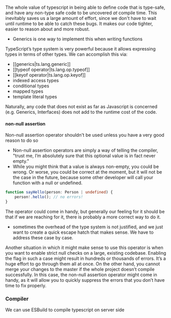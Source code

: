 
The whole value of typescript in being able to define code that is type-safe, and have any non-type safe code to be uncovered *at* compile time. This inevitably saves us a large amount of effort, since we don't have to wait until runtime to be able to catch these bugs. It makes our code tighter, easier to reason about and more robust.
- Generics is one way to implement this when writing functions

TypeScript’s type system is very powerful because it allows expressing types in terms of other types. We can accomplish this via:
- [[generics|ts.lang.generic]]
- [[typeof operator|ts.lang.op.typeof]]
- [[keyof operator|ts.lang.op.keyof]]
- indexed access types
- conditional types
- mapped types
- template literal types

Naturally, any code that does not exist as far as Javascript is concerned (e.g. Generics, Interfaces) does not add to the runtime cost of the code.



#### non-null assertion
Non-null assertion operator shouldn't be used unless you have a very good reason to do so
- Non-null assertion operators are simply a way of telling the compiler, "trust me, I’m absolutely sure that this optional value is in fact never empty."
- While you might think that a value is always non-empty, you could be wrong. Or worse, you could be correct at the moment, but it will not be the case in the future, because some other developer will call your function with a null or undefined.
```ts
function sayHello(person: Person | undefined) {
    person!.hello(); // no errors!
}
```

The operator could come in handy, but generally our feeling for it should be that if we are reaching for it, there is probably a more correct way to do it.
- sometimes the overhead of the type system is not justified, and we just want to create a quick escape hatch that makes sense. We have to address these case by case.

Another situation in which it might make sense to use this operator is when you want to enable strict null checks on a large, existing codebase. Enabling the flag in such a case might result in hundreds or thousands of errors. It’s a huge effort to go through them all at once. On the other hand, you cannot merge your changes to the master if the whole project doesn’t compile successfully. In this case, the non-null assertion operator might come in handy, as it will allow you to quickly suppress the errors that you don’t have time to fix properly.

### Compiler
We can use ESBuild to compile typescript on server side